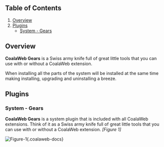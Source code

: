 ## Table of Contents
1.  [Overview](#overview)
2.  [Plugins](#plugins)
    -   [System - Gears](#plg-gears)

## <a class="doc-top" name="overview"></a>Overview

**CoalaWeb Gears** is a Swiss army knife full of great little tools that you can use with or without a CoalaWeb extension.

<div class="uk-alert">When installing all the parts of the system will be installed at the same time making installing, upgrading and uninstalling a breeze.</div>

## <a name="plugins"></a>Plugins

### <a name="plg-gears"></a>System - Gears

**CoalaWeb Gears** is a system plugin that is included with all CoalaWeb extensions. Think of it as a Swiss army knife full of great little tools that you can use with or without a CoalaWeb extension. *\[Figure 1\]*

![Figure-1](http://cdn.coalaweb.com/images/docs/joomla-extensions/gears/cw-gears.png "Figure-1"){.coalaweb-docs}